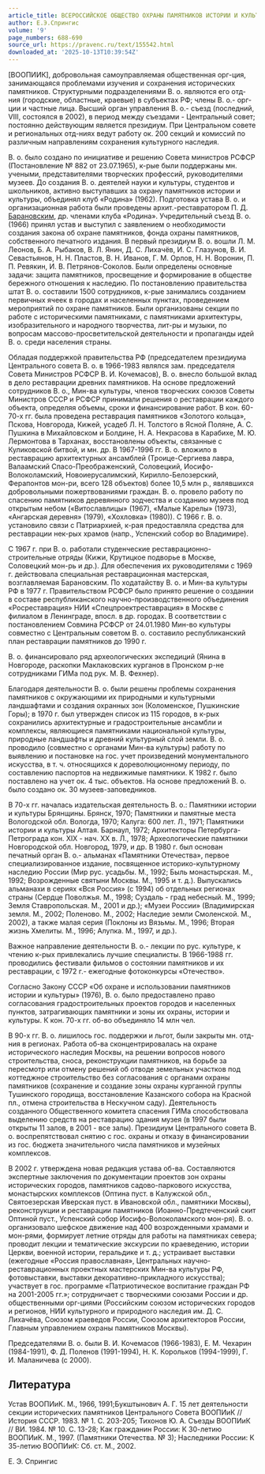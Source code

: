 ```yaml
---
article_title: ВСЕРОССИЙСКОЕ ОБЩЕСТВО ОХРАНЫ ПАМЯТНИКОВ ИСТОРИИ И КУЛЬТУРЫ
author: Е.Э.Спрингис
volume: '9'
page_numbers: 688-690
source_url: https://pravenc.ru/text/155542.html
downloaded_at: '2025-10-13T10:39:54Z'
---
```


[ВООПИИК], добровольная самоуправляемая общественная орг-ция, занимающаяся проблемами изучения и сохранения исторических памятников. Структурными подразделениями В. о. являются его отд-ния (городские, областные, краевые) в субъектах РФ; члены В. о.- орг-ции и частные лица. Высший орган управления В. о.- съезд (последний, VIII, состоялся в 2002), в период между съездами - Центральный совет; постоянно действующим является президиум. При Центральном совете и региональных отд-ниях ведут работу ок. 200 секций и комиссий по различным направлениям сохранения культурного наследия.

В. о. было создано по инициативе и решению Совета министров РСФСР (Постановление № 882 от 23.07.1965), к-рые были поддержаны мн. учеными, представителями творческих профессий, руководителями музеев. До создания В. о. деятелей науки и культуры, студентов и школьников, активно выступавших за охрану памятников истории и культуры, объединял клуб «Родина» (1962). Подготовка устава В. о. и организационная работа были проведены архит.-реставратором П. Д. [Барановским](https://pravenc.ru/text/Барановским.html), др. членами клуба «Родина». Учредительный съезд В. о. (1966) принял устав и выступил с заявлением о необходимости создания закона об охране памятников, фонда охраны памятников, собственного печатного издания. В первый президиум В. о. вошли Л. М. Леонов, Б. А. Рыбаков, В. Л. Янин, Д. С. Лихачёв, И. С. Глазунов, В. И. Севастьянов, Н. Н. Пластов, В. Н. Иванов, Г. М. Орлов, Н. Н. Воронин, П. П. Ревякин, И. В. Петрянов-Соколов. Были определены основные задачи: защита памятников, просвещение и формирование в обществе бережного отношения к наследию. По постановлению правительства штат В. о. составили 1500 сотрудников, к-рые занимались созданием первичных ячеек в городах и населенных пунктах, проведением мероприятий по охране памятников. Были организованы секции по работе с историческими памятниками, с памятниками архитектуры, изобразительного и народного творчества, лит-ры и музыки, по вопросам массово-просветительской деятельности и пропаганды идей В. о. среди населения страны.

Обладая поддержкой правительства РФ (председателем президиума Центрального совета В. о. в 1966-1983 являлся зам. председателя Совета Министров РСФСР В. И. Кочемасов), В. о. внесло большой вклад в дело реставрации древних памятников. На основе предложений сотрудников В. о., Мин-ва культуры, членов творческих союзов Советы Министров СССР и РСФСР принимали решения о реставрации каждого объекта, определяя объемы, сроки и финансирование работ. В кон. 60-70-х гг. была проведена реставрация памятников «Золотого кольца», Пскова, Новгорода, Кижей, усадеб Л. Н. Толстого в Ясной Поляне, А. С. Пушкина в Михайловском и Болдине, Н. А. Некрасова в Карабихе, М. Ю. Лермонтова в Тарханах, восстановлены объекты, связанные с Куликовской битвой, и мн. др. В 1967-1996 гг. В. о. вложило в реставрацию архитектурных ансамблей (Троице-Сергиева лавра, Валаамский Спасо-Преображенский, Соловецкий, Иосифо-Волоколамский, Новоиерусалимский, Кирилло-Белозерский, Ферапонтов мон-ри, всего 128 объектов) более 10,5 млн р., являвшихся добровольными пожертвованиями граждан. В. о. провело работу по спасению памятников деревянного зодчества и созданию музеев под открытым небом («Витославлицы» (1967), «Малые Карелы» (1973), «Ангарская деревня» (1979), «Хохловка» (1980)). С 1966 г. В. о. установило связи с Патриархией, к-рая предоставляла средства для реставрации нек-рых храмов (напр., Успенский собор во Владимире).

С 1967 г. при В. о. работали студенческие реставрационно-строительные отряды (Кижи, Крутицкое подворье в Москве, Соловецкий мон-рь и др.). Для обеспечения их руководителями с 1969 г. действовала специальная реставрационная мастерская, возглавляемая Барановским. По ходатайству В. о. и Мин-ва культуры РФ в 1977 г. Правительством РСФСР было принято решение о создании в составе республиканского научно-производственного объединения «Росреставрация» НИИ «Спецпроектреставрация» в Москве с филиалом в Ленинграде, впосл. в др. городах. В соответствии с постановлением Совмина РСФСР от 24.01.1980 Мин-во культуры совместно с Центральным советом В. о. составило республиканский план реставрации памятников до 1990 г.

В. о. финансировало ряд археологических экспедиций (Янина в Новгороде, раскопки Маклаковских курганов в Пронском р-не сотрудниками ГИМа под рук. М. В. Фехнер).

Благодаря деятельности В. о. были решены проблемы сохранения памятников с окружающими их природными и культурными ландшафтами и создания охранных зон (Коломенское, Пушкинские Горы); в 1970 г. был утвержден список из 115 городов, в к-рых сохранились архитектурные и градостроительные ансамбли и комплексы, являющиеся памятниками национальной культуры, природные ландшафты и древний культурный слой земли. В. о. проводило (совместно с органами Мин-ва культуры) работу по выявлению и постановке на гос. учет произведений монументального искусства, в т. ч. относящихся к дореволюционному периоду, по составлению паспортов на недвижимые памятники. К 1982 г. было поставлено на учет ок. 4 тыс. объектов. На основе предложений В. о. было создано ок. 30 музеев-заповедников.

В 70-х гг. началась издательская деятельность В. о.: Памятники истории и культуры Брянщины. Брянск, 1970; Памятники и памятные места Вологодской обл. Вологда, 1970; Калуга: 600 лет. Л., 1971; Памятники истории и культуры Алтая. Барнаул, 1972; Архитекторы Петербурга-Петрограда кон. XIX - нач. ХХ в. Л., 1978; Археологические памятники Новгородской обл. Новгород, 1979, и др. В 1980 г. был основан печатный орган В. о.- альманах «Памятники Отечества», первое специализированное издание, посвященное историко-культурному наследию России (Мир рус. усадьбы. М., 1992; Быль монастырская. М., 1992; Возрожденные святыни Москвы. М., 1995 и т. д.). Выпускались альманахи в сериях «Вся Россия» (с 1994) об отдельных регионах страны (Сердце Поволжья. М., 1998; Суздаль - град небесный. М., 1999; Земля Ставропольская. М., 2001 и др.); «Музеи России» (Владимирская земля. М., 2002; Поленово. М., 2002; Наследие земли Смоленской. М., 2002), а также малая серия (Поклоны из Вязьмы. М., 1996; Вторая жизнь Хмелиты. М., 1996; Алупка. М., 1997, и др.).

Важное направление деятельности В. о.- лекции по рус. культуре, к чтению к-рых привлекались лучшие специалисты. В 1966-1988 гг. проводились фестивали фильмов о состоянии памятников и их реставрации, с 1972 г.- ежегодные фотоконкурсы «Отечество».

Согласно Закону СССР «Об охране и использовании памятников истории и культуры» (1976), В. о. было предоставлено право согласования градостроительных проектов городов и населенных пунктов, затрагивающих памятники и зоны их охраны, истории и культуры. К кон. 70-х гг. об-во объединяло 14 млн чел.

В 90-х гг. В. о. лишилось гос. поддержки и льгот, были закрыты мн. отд-ния в регионах. Работа об-ва сконцентрировалась на охране исторического наследия Москвы, на решении вопросов нового строительства, сноса, реконструкции памятников, на борьбе за пересмотр или отмену решений об отводе земельных участков под коттеджное строительство без согласования с органами охраны памятников (сохранение и создание зоны охраны курганной группы Тушинского городища, восстановление Казанского собора на Красной пл., отмена строительства в Нескучном саду). Деятельность созданного Общественного комитета спасения ГИМа способствовала выделению средств на реставрацию здания музея (в 1997 были открыты 11 залов, в 2001 - все залы). Президиум Центрального совета В. о. воспрепятствовал снятию с гос. охраны и отказу в финансировании из гос. бюджета значительного числа памятников и музейных комплексов.

В 2002 г. утверждена новая редакция устава об-ва. Составляются экспертные заключения по документации проектов зон охраны исторических городов, памятников садово-паркового искусства, монастырских комплексов (Оптина пуст. в Калужской обл., Святоезерская Иверская пуст. в Ивановской обл., памятники Москвы), реконструкции и реставрации памятников (Иоанно-Предтеченский скит Оптиной пуст., Успенский собор Иосифо-Волоколамского мон-ря). В. о. организовало шефское движение над 400 возрожденными храмами и мон-рями, формирует летние отряды для работы на памятниках севера; проводит лекции и тематические экскурсии по краеведению, истории Церкви, военной истории, геральдике и т. д.; устраивает выставки (ежегодные «Россия православная», Центральных научно-реставрационных проектных мастерских Мин-ва культуры РФ, фотовыставки, выставки декоративно-прикладного искусства); участвует в гос. программе «Патриотическое воспитание граждан РФ на 2001-2005 гг.»; сотрудничает с творческими союзами России и др. общественными орг-циями (Российским союзом исторических городов и регионов, НИИ культурного и природного наследия им. Д. С. Лихачёва, Союзом краеведов России, Союзом архитекторов России, Главным управлением охраны памятников Москвы).

Председателями В. о. были В. И. Кочемасов (1966-1983), Е. М. Чехарин (1984-1991), Ф. Д. Поленов (1991-1994), Н. К. Корольков (1994-1999), Г. И. Маланичева (с 2000).

## Литература

Устав ВООПИиК. М., 1966, 1991;Букштынович А. Г. 15 лет деятельности секции исторических памятников Центрального Совета ВООПИиК // История СССР. 1983. № 1. С. 203-205; Тихонов Ю. А. Съезды ВООПИиК // ВИ. 1984. № 10. С. 13-28; Как гражданин России: К 30-летию ВООПИиК. М., 1997. (Памятники Отечества. № 3); Наследники России: К 35-летию ВООПИиК: Сб. ст. М., 2002.

Е.   Э.   Спрингис
